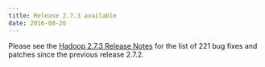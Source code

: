 ```yaml
---
title: Release 2.7.3 available
date: 2016-08-26
---
```

<!---
  Licensed under the Apache License, Version 2.0 (the "License");
  you may not use this file except in compliance with the License.
  You may obtain a copy of the License at

   http://www.apache.org/licenses/LICENSE-2.0

  Unless required by applicable law or agreed to in writing, software
  distributed under the License is distributed on an "AS IS" BASIS,
  WITHOUT WARRANTIES OR CONDITIONS OF ANY KIND, either express or implied.
  See the License for the specific language governing permissions and
  limitations under the License. See accompanying LICENSE file.
-->

Please see the [Hadoop 2.7.3 Release
Notes](https://hadoop.apache.org/docs/r2.7.3/hadoop-project-dist/hadoop-common/releasenotes.html)
for the list of 221 bug fixes and patches since the previous release
2.7.2.
